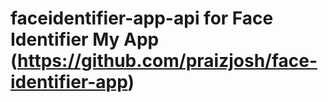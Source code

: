 # faceidentifier-app-api for Face Identifier My App (https://github.com/praizjosh/face-identifier-app)
